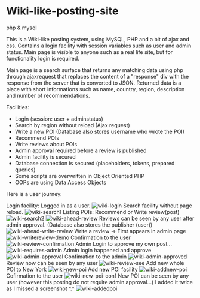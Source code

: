# Wiki-like-posting-site
php &amp; mysql

This is a Wiki-like posting system, using MySQL, PHP and a bit of ajax and css.
Contains a login facility with session variables such as user and admin status.
Main page is visible to anyone such as a real life site, but for functionality login is required.

Main page is a search surface that returns any matching data using php through ajaxrequest that replaces
the content of a "response" div with the response from the server that is converted to JSON.
Returned data is a place with short informations such as name, country, region, description and number of recommendations.

Facilities:
- Login (session: user + adminstatus)
- Search by region without reload (Ajax request)
- Write a new POI (Database also stores username who wrote the POI)
- Recommend POIs
- Write reviews about POIs
- Admin approval required before a review is published
- Admin facility is secured
- Database connection is secured (placeholders, tokens, prepared queries)
- Some scripts are overwritten in Object Oriented PHP
- OOPs are using Data Access Objects

Here is a user journey:

Login facility: Logged in as a user.
![wiki-login](https://user-images.githubusercontent.com/55841911/87070526-d3fc1600-c210-11ea-960b-9b88b82b0e3a.png)
Search facility without page reload.
![wiki-search1](https://user-images.githubusercontent.com/55841911/87070533-d6f70680-c210-11ea-99dc-5adb0a032247.png)
Listing POIs: Recommend or Write review(post)
![wiki-search2](https://user-images.githubusercontent.com/55841911/87070537-d8283380-c210-11ea-9320-a22c1ed81f4f.png)
![wiki-ahead-review](https://user-images.githubusercontent.com/55841911/87070546-db232400-c210-11ea-8789-a60fd8e1ac93.png)
Reviews can be seen by any user after admin approval. (Database also stores the publisher (user))
![wiki-ahead-write-review](https://user-images.githubusercontent.com/55841911/87070569-e413f580-c210-11ea-9ec9-6577f01d892f.png)
Write a review -> First appears in admin page
![wiki-writereview-demo](https://user-images.githubusercontent.com/55841911/87070573-e6764f80-c210-11ea-9f89-c98a75a593e6.png)
Confirmation to the user
![wiki-review-confirmation](https://user-images.githubusercontent.com/55841911/87070582-e9714000-c210-11ea-8f63-29bcb9db633d.png)
Admin Login to approve my own post...
![wiki-requires-admin](https://user-images.githubusercontent.com/55841911/87070591-eb3b0380-c210-11ea-954b-1913676680f9.png)
Admin login happened and approve
![wiki-admin-approval](https://user-images.githubusercontent.com/55841911/87070596-ed04c700-c210-11ea-840c-651099ea515b.png)
Confimation to the admin
![wiki-admin-approved](https://user-images.githubusercontent.com/55841911/87070600-eece8a80-c210-11ea-8b35-fc2ccc2c756c.png)
Review now can be seen by any user
![wiki-review-see](https://user-images.githubusercontent.com/55841911/87070603-f0984e00-c210-11ea-9379-619f52c77706.png)
Add new whole POI to New York
![wiki-new-poi](https://user-images.githubusercontent.com/55841911/87070607-f1c97b00-c210-11ea-8d49-2c387509a530.png)
Add new POI facility
![wiki-addnew-poi](https://user-images.githubusercontent.com/55841911/87070635-fd1ca680-c210-11ea-9dc6-d90fe195b48c.png)
Cofirmation to the user
![wiki-new-poi-conf](https://user-images.githubusercontent.com/55841911/87070683-10c80d00-c211-11ea-9d72-f592b4bf13d9.png)
New POI can be seen by any user (however this posting do not require admin approval...)
I added it twice as I missed a screenshot ^.^
![wiki-addedpoi](https://user-images.githubusercontent.com/55841911/87070696-1291d080-c211-11ea-8e47-d3dedc9b959d.png)
